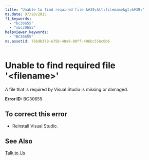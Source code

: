 ```yaml
---
title: "Unable to find required file &#39;&lt;filename&gt;&#39;"
ms.date: 07/20/2015
f1_keywords: 
  - "bc30655"
  - "vbc30655"
helpviewer_keywords: 
  - "BC30655"
ms.assetid: 756db378-e758-48a9-88ff-496bc55bc0b6
---
```

# Unable to find required file &#39;&lt;filename&gt;&#39;
A file that is required by Visual Studio is missing or damaged.  
  
 **Error ID:** BC30655  
  
## To correct this error  
  
-   Reinstall Visual Studio.  
  
## See Also  
 [Talk to Us](/visualstudio/ide/talk-to-us)
